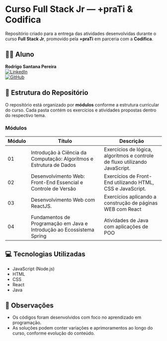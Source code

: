# Curso Full Stack Jr — +praTi & Codifica

Repositório criado para a entrega das atividades desenvolvidas durante o curso **Full Stack Jr**, promovido pela **+praTi** em parceria com a **Codifica**.

## 👨‍🎓 Aluno

**Rodrigo Santana Pereira**  
[![LinkedIn](https://img.shields.io/badge/LinkedIn-blue?style=flat&logo=linkedin)](https://www.linkedin.com/in/rodrigo-santana-pereira/)  
[![GitHub](https://img.shields.io/badge/GitHub-rosanper-181717?style=flat&logo=github)](https://github.com/rosanper)



## 📂 Estrutura do Repositório

O repositório está organizado por **módulos** conforme a estrutura curricular do curso. Cada pasta contém os exercícios e atividades propostas dentro do respectivo tema.

###  Módulos

| Módulo | Título                                                           | Descrição                                     |
|--------|------------------------------------------------------------------|-----------------------------------------------|
| 01     | Introdução à Ciência da Computação: Algoritmos e Estrutura de Dados | Exercícios de lógica, algoritmos e controle de fluxo utilizando JavaScript. |
| 02     | Desenvolvimento Web: Front-End Essencial e Controle de Versão | Exercícios de Front-End utilizando HTML, CSS e JavaScript. |
| 03     | Desenvolvimento Web com ReactJS. | Exercícios aplicando a construção de páginas WEB com React 
| 04     | Fundamentos de Programação em Java e Introdução ao Ecossistema Spring | Atividades de Java com aplicações de POO



## 💻 Tecnologias Utilizadas

- JavaScript (Node.js)
- HTML
- CSS
- React
- Java


## 📝 Observações

- Os códigos foram desenvolvidos com foco no aprendizado em programação.
- As soluções podem conter variações e aprimoramentos ao longo do curso, conforme evolução do conteúdo.




